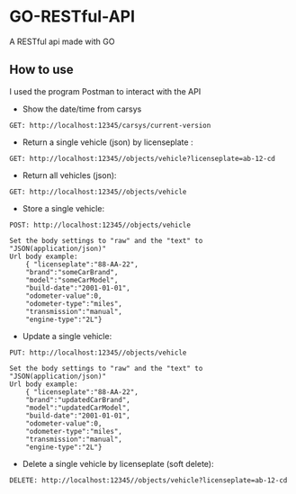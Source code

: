 # GO-RESTful-API
A RESTful api made with GO

## How to use
I used the program Postman to interact with the API


* Show the date/time from carsys
```
GET: http://localhost:12345/carsys/current-version
```

* Return a single vehicle (json) by licenseplate :
```
GET: http://localhost:12345//objects/vehicle?licenseplate=ab-12-cd
```

* Return all vehicles (json):
```
GET: http://localhost:12345//objects/vehicle
```

* Store a single vehicle:
```
POST: http://localhost:12345//objects/vehicle

Set the body settings to "raw" and the "text" to "JSON(application/json)"
Url body example: 
    { "licenseplate":"88-AA-22",
	"brand":"someCarBrand",
	"model":"someCarModel",
	"build-date":"2001-01-01",
	"odometer-value":0,
	"odometer-type":"miles",
	"transmission":"manual",
	"engine-type":"2L"}
```

* Update a single vehicle:
```
PUT: http://localhost:12345//objects/vehicle

Set the body settings to "raw" and the "text" to "JSON(application/json)"
Url body example: 
    { "licenseplate":"88-AA-22",
	"brand":"updatedCarBrand",
	"model":"updatedCarModel",
	"build-date":"2001-01-01",
	"odometer-value":0,
	"odometer-type":"miles",
	"transmission":"manual",
	"engine-type":"2L"}
```

* Delete a single vehicle by licenseplate (soft delete):
```
DELETE: http://localhost:12345//objects/vehicle?licenseplate=ab-12-cd
```